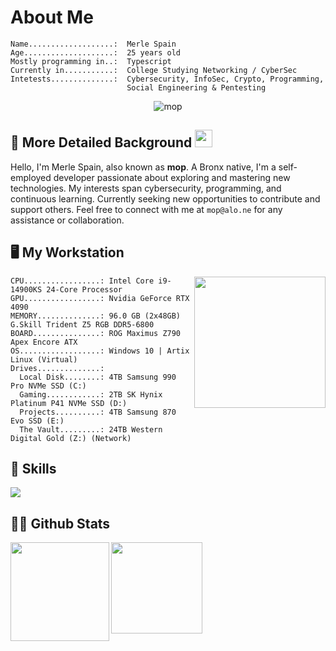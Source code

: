 # About Me
```
Name...................:  Merle Spain
Age....................:  25 years old
Mostly programming in..:  Typescript
Currently in...........:  College Studying Networking / CyberSec
Intetests..............:  Cybersecurity, InfoSec, Crypto, Programming,
                          Social Engineering & Pentesting
```

<div align="center">
  <img src="https://count.getloli.com/get/@:mop9" alt="mop" />
</div>

## 📙 More Detailed Background <img src="https://media.giphy.com/media/hvRJCLFzcasrR4ia7z/giphy.gif" width="28"> 
Hello, I'm Merle Spain, also known as **mop**. A Bronx native, I'm a self-employed developer passionate about exploring and mastering new technologies. My interests span cybersecurity, programming, and continuous learning. Currently seeking new opportunities to contribute and support others. Feel free to connect with me at ``mop@alo.ne`` for any assistance or collaboration.

## 🖥️ My Workstation
<div>


  <div>
      <img align="right" height="210vh" src="https://upload.wikimedia.org/wikipedia/commons/3/3d/1_120_transparent.png">
  </div>
</div>

```
CPU.................: Intel Core i9-14900KS 24-Core Processor
GPU.................: Nvidia GeForce RTX 4090
MEMORY..............: 96.0 GB (2x48GB) G.Skill Trident Z5 RGB DDR5-6800
BOARD...............: ROG Maximus Z790 Apex Encore ATX
OS..................: Windows 10 | Artix Linux (Virtual)
Drives..............:
  Local Disk........: 4TB Samsung 990 Pro NVMe SSD (C:)
  Gaming............: 2TB SK Hynix Platinum P41 NVMe SSD (D:)
  Projects..........: 4TB Samsung 870 Evo SSD (E:)
  The Vault.........: 24TB Western Digital Gold (Z:) (Network)
```

## 💼 Skills
  <a href="https://skillicons.dev">
    <img src="https://skillicons.dev/icons?i=apple,arch,atom,aws,bash,blender,c,cs,cpp,cloudflare,css,dart,debian,discord,discordjs,docker,dotnet,electron,figma,github,githubactions,gitlab,gmail,go,html,instagram,java,js,kali,linkedin,linux,lua,mysql,nodejs,npm,ps,php,postgres,powershell,py,raspberrypi,redhat,replit,ruby,rust,sqlite,stackoverflow,sublime,scala,svelte,svg,swift,tailwind,twitter,ts,ubuntu,vercel,vim,vscode,vscodium,windows,wordpress" />
  </a>

## 👨‍💻 Github Stats  
<div>
<img align="left" height="158vh"  src="https://github-readme-stats.vercel.app/api/top-langs/?username=mop9&theme=dracula&hide_border=false&include_all_commits=false&count_private=true&layout=compact">
<img align="left" height="146vh" src="https://github-readme-stats.vercel.app/api?username=mop9&theme=dracula&hide_border=false&include_all_commits=false&count_private=true">
</div>
